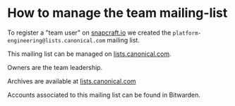 # How to manage the team mailing-list

To register a "team user" on [snapcraft.io](https://snapcraft.io/) we created the `platform-engineering@lists.canonical.com` mailing list.

This mailing list can be managed on [lists.canonical.com](https://lists.canonical.com/mailman3/postorius/lists/platform-engineering.lists.canonical.com/).

Owners are the team leadership.

Archives are available at [lists.canonical.com](https://lists.canonical.com/mailman3/hyperkitty/list/platform-engineering@lists.canonical.com/)

Accounts associated to this mailing list can be found in Bitwarden.
